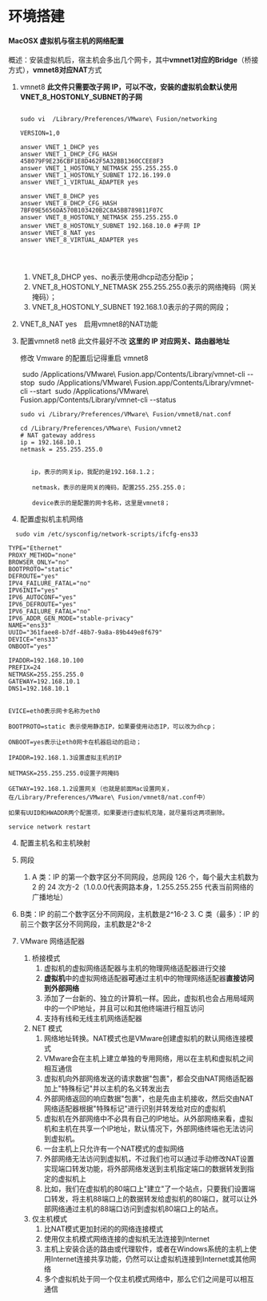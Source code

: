 # 环境搭建



#### MacOSX 虚拟机与宿主机的网络配置

概述：安装虚拟机后，宿主机会多出几个网卡，其中**vmnet1对应的Bridge**（桥接方式），**vmnet8对应NAT**方式

1. vmnet8 **此文件只需要改子网 IP，可以不改，安装的虚拟机会默认使用VNET_8_HOSTONLY_SUBNET的子网**

   ```
    
   sudo vi  /Library/Preferences/VMware\ Fusion/networking
   
   VERSION=1,0
    
   answer VNET_1_DHCP yes
   answer VNET_1_DHCP_CFG_HASH 458079F9E236CBF1E8D462F5A32BB1360CCEE8F3
   answer VNET_1_HOSTONLY_NETMASK 255.255.255.0
   answer VNET_1_HOSTONLY_SUBNET 172.16.199.0
   answer VNET_1_VIRTUAL_ADAPTER yes
    
   answer VNET_8_DHCP yes
   answer VNET_8_DHCP_CFG_HASH 7BF09E5656DA570B103420B2C8A5BB789811F07C
   answer VNET_8_HOSTONLY_NETMASK 255.255.255.0
   answer VNET_8_HOSTONLY_SUBNET 192.168.10.0 #子网 IP
   answer VNET_8_NAT yes
   answer VNET_8_VIRTUAL_ADAPTER yes
   
    
   
   
   ```
   
   1. VNET_8_DHCP yes、no表示使用dhcp动态分配ip；
   2. VNET_8_HOSTONLY_NETMASK 255.255.255.0表示的网络掩码（网关掩码）；
   3. VNET_8_HOSTONLY_SUBNET 192.168.1.0表示的子网的网段；
   
4. VNET_8_NAT yes　启用vmnet8的NAT功能
   
3. 配置vmnet8 net8 此文件最好不改 **这里的 IP 对应网关、路由器地址**

   修改 Vmware 的配置后记得重启 vmnet8

   ​    sudo /Applications/VMware\ Fusion.app/Contents/Library/vmnet-cli --stop
   ​	sudo /Applications/VMware\ Fusion.app/Contents/Library/vmnet-cli --start
   ​	sudo /Applications/VMware\ Fusion.app/Contents/Library/vmnet-cli --status

   ```
   sudo vi /Library/Preferences/VMware\ Fusion/vmnet8/nat.conf
   
   cd /Library/Preferences/VMware\ Fusion/vmnet2
   # NAT gateway address
   ip = 192.168.10.1
   netmask = 255.255.255.0
   
   
      ip，表示的网关ip，我配的是192.168.1.2；
   
   　　netmask，表示的是网关的掩码，配置255.255.255.0；
   
   　　device表示的是配置的网卡名称，这里是vmnet8；
   ```


3. 配置虚拟机主机网络 

 

```
  sudo vim /etc/sysconfig/network-scripts/ifcfg-ens33

TYPE="Ethernet"
PROXY_METHOD="none"
BROWSER_ONLY="no"
BOOTPROTO="static"
DEFROUTE="yes"
IPV4_FAILURE_FATAL="no"
IPV6INIT="yes"
IPV6_AUTOCONF="yes"
IPV6_DEFROUTE="yes"
IPV6_FAILURE_FATAL="no"
IPV6_ADDR_GEN_MODE="stable-privacy"
NAME="ens33"
UUID="361faee8-b7df-48b7-9a8a-89b449e8f679"
DEVICE="ens33"
ONBOOT="yes"

IPADDR=192.168.10.100
PREFIX=24
NETMASK=255.255.255.0
GATEWAY=192.168.10.1
DNS1=192.168.10.1


EVICE=eth0表示网卡名称为eth0

BOOTPROTO=static 表示使用静态IP，如果要使用动态IP，可以改为dhcp；

ONBOOT=yes表示让eth0网卡在机器启动的启动；

IPADDR=192.168.1.3设置虚拟主机的IP

NETMASK=255.255.255.0设置子网掩码

GETWAY=192.168.1.2设置网关（也就是前面Mac设置网关，在/Library/Preferences/VMware\ Fusion/vmnet8/nat.conf中）

如果有UUID和HWADDR两个配置项，如果要进行虚拟机克隆，就尽量将这两项删除。

service network restart
```

4. 配置主机名和主机映射

    
   
5. 网段

   1. A 类：IP 的第一个数字区分不同网段，总网段 126 个，每个最大主机数为 2 的 24 次方-2（1.0.0.0代表网路本身，1.255.255.255 代表当前网络的广播地址）
2. B类：IP 的前二个数字区分不同网段，主机数是2^16-2
   3. C 类（最多）：IP 的前三个数字区分不同网段，主机数是2^8-2
   
   

6. VMware 网络适配器
    1. 桥接模式
         1. 虚拟机的虚拟网络适配器与主机的物理网络适配器进行交接
         2. **虚拟机**中的虚拟网络适配器**可**通过主机中的物理网络适配器**直接访问到外部网络**
         3. 添加了一台新的、独立的计算机一样。因此，虚拟机也会占用局域网中的一个IP地址，并且可以和其他终端进行相互访问
         4. 支持有线和无线主机网络适配器
      2. NET 模式
         1. 网络地址转换。NAT模式也是VMware创建虚拟机的默认网络连接模式
         2. VMware会在主机上建立单独的专用网络，用以在主机和虚拟机之间相互通信
         3. 虚拟机向外部网络发送的请求数据"包裹"，都会交由NAT网络适配器加上"特殊标记"并以主机的名义转发出去
         4. 外部网络返回的响应数据"包裹"，也是先由主机接收，然后交由NAT网络适配器根据"特殊标记"进行识别并转发给对应的虚拟机
         5. 虚拟机在外部网络中不必具有自己的IP地址。从外部网络来看，虚拟机和主机在共享一个IP地址，默认情况下，外部网络终端也无法访问到虚拟机。
         6. 一台主机上只允许有一个NAT模式的虚拟网络
         7. 外部网络无法访问到虚拟机，不过我们也可以通过手动修改NAT设置实现端口转发功能，将外部网络发送到主机指定端口的数据转发到指定的虚拟机上
         8. 比如，我们在虚拟机的80端口上"建立"了一个站点，只要我们设置端口转发，将主机88端口上的数据转发给虚拟机的80端口，就可以让外部网络通过主机的88端口访问到虚拟机80端口上的站点。
      3. 仅主机模式
         1. 比NAT模式更加封闭的的网络连接模式
         2. 使用仅主机模式网络连接的虚拟机无法连接到Internet
         3. 主机上安装合适的路由或代理软件，或者在Windows系统的主机上使用Internet连接共享功能，仍然可以让虚拟机连接到Internet或其他网络
         4. 多个虚拟机处于同一个仅主机模式网络中，那么它们之间是可以相互通信